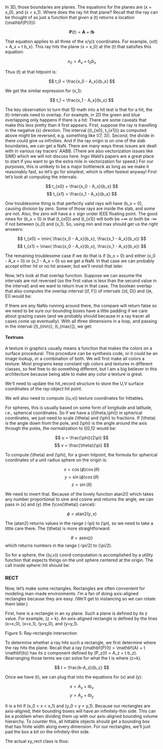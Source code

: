 In 3D, those boundaries are planes. The equations for the planes are \(x = x_0\), and \(x = x_1\). Where does the ray hit that plane? Recall that the ray can be thought of as just a function that given a \(t\) returns a location \(\mathbf{P}(t)\): 

$$ \mathbf{P}(t) = \mathbf{A} + t \mathbf{b} $$ 


That equation applies to all three of the x/y/z coordinates. For example, \(x(t) = A_x + t b_x\). This ray hits the plane \(x = x_0\) at the \(t\) that satisfies this equation: 

$$ x_0 = A_x + t_0 b_x $$ 


Thus \(t\) at that hitpoint is: 

$$ t_0 = \frac{x_0 - A_x}{b_x} $$ 


We get the similar expression for \(x_1\): 

$$ t_1 = \frac{x_1 - A_x}{b_x} $$ 


The key observation to turn that 1D math into a hit test is that for a hit, the \(t\)-intervals need to overlap. For example, in 2D the green and blue overlapping only happens if there is a hit: 
There are some caveats that make this less pretty than it first appears. First, suppose the ray is travelling in the negative \(x\) direction. The interval \((t_{x0}, t_{x1})\) as computed above might be reversed, e.g. something like \((7, 3)\). Second, the divide in there could give us infinities. And if the ray origin is on one of the slab boundaries, we can get a NaN. There are many ways these issues are dealt with in various ray tracers’ AABB. (There are also vectorization issues like SIMD which we will not discuss here. Ingo Wald’s papers are a great place to start if you want to go the extra mile in vectorization for speed.) For our purposes, this is unlikely to be a major bottleneck as long as we make it reasonably fast, so let’s go for simplest, which is often fastest anyway! First let’s look at computing the intervals: 

$$ t_{x0} = \frac{x_0 - A_x}{b_x} $$ $$ t_{x1} = \frac{x_1 - A_x}{b_x} $$ 


One troublesome thing is that perfectly valid rays will have \(b_x = 0\), causing division by zero. Some of those rays are inside the slab, and some are not. Also, the zero will have a ± sign under IEEE floating point. The good news for \(b_x = 0\) is that \(t_{x0}\) and \(t_{x1}\) will both be +∞ or both be -∞ if not between \(x_0\) and \(x_1\). So, using min and max should get us the right answers: 

$$ t_{x0} = \min( \frac{x_0 - A_x}{b_x}, \frac{x_1 - A_x}{b_x}) $$ 
$$ t_{x1} = \max( \frac{x_0 - A_x}{b_x}, \frac{x_1 - A_x}{b_x}) $$ 

The remaining troublesome case if we do that is if \(b_x = 0\) and either \(x_0 - A_x = 0\) or \(x_1 - A_x = 0\) so we get a NaN. In that case we can probably accept either hit or no hit answer, but we’ll revisit that later. 

Now, let’s look at that overlap function. Suppose we can assume the intervals are not reversed (so the first value is less than the second value in the interval) and we want to return true in that case. The boolean overlap that also computes the overlap interval \((f, F)\) of intervals \((d, D)\) and \((e, E)\) would be: 

If there are any NaNs running around there, the compare will return false so we need to be sure our bounding boxes have a little padding if we care about grazing cases (and we probably should because in a ray tracer all cases come up eventually). With all three dimensions in a loop, and passing in the interval \([t_{min}\), \(t_{max}]\), we get: 


#### Textrues
A texture in graphics usually means a function that makes the colors on a surface procedural. This procedure can be synthesis code, or it could be an image lookup, or a combination of both. We will first make all colors a texture. Most programs keep constant rgb colors and textures in different classes, so feel free to do something different, but I am a big believer in this architecture because being able to make any color a texture is great. 

We'll need to update the hit_record structure to store the U,V surface coordinates of the ray-object hit point. 

We will also need to compute \((u,v)\) texture coordinates for hittables. 

For spheres, this is usually based on some form of longitude and latitude, i.e., spherical coordinates. So if we have a \((\theta,\phi)\) in spherical coordinates, we just need to scale \(\theta\) and \(\phi\) to fractions. If \(\theta\) is the angle down from the pole, and \(\phi\) is the angle around the axis through the poles, the normalization to \([0,1]\) would be: 

$$ u = \frac{\phi}{2\pi} $$ $$ v = \frac{\theta}{\pi} $$ 


To compute \(\theta\) and \(\phi\), for a given hitpoint, the formula for spherical coordinates of a unit radius sphere on the origin is: 

$$ x = \cos(\phi) \cos(\theta) $$ $$ y = \sin(\phi) \cos(\theta) $$ $$ z = \sin(\theta) $$ 


We need to invert that. Because of the lovely <cmath> function atan2() which takes any number proportional to sine and cosine and returns the angle, we can pass in \(x\) and \(y\) (the \(\cos(\theta)\) cancel): 

$$ \phi = \text{atan2}(y, x) $$ 


The \(atan2\) returns values in the range \(-\pi\) to \(\pi\), so we need to take a little care there. The \(\theta\) is more straightforward: 

$$ \theta = \text{asin}(z) $$ 
which returns numbers in the range \(-\pi/2\) to \(\pi/2\). 


So for a sphere, the \((u,v)\) coord computation is accomplished by a utility function that expects things on the unit sphere centered at the origin. The call inside sphere::hit should be: 

### RECT
Now, let’s make some rectangles. Rectangles are often convenient for modeling man-made environments. I’m a fan of doing axis-aligned rectangles because they are easy. (We’ll get to instancing so we can rotate them later.) 

First, here is a rectangle in an xy plane. Such a plane is defined by its z value. For example, \(z = k\). An axis-aligned rectangle is defined by the lines \(x=x_0\), \(x=x_1\), \(y=y_0\), and \(y=y_1\). 



Figure 5: Ray-rectangle intersection




To determine whether a ray hits such a rectangle, we first determine where the ray hits the plane. Recall that a ray \(\mathbf{P}(t) = \mathbf{A} + t \mathbf{b}\) has its z component defined by \(P_z(t) = A_z + t b_z\). Rearranging those terms we can solve for what the t is where \(z=k\). 

$$ t = \frac{k-A_z}{b_z} $$ 


Once we have \(t\), we can plug that into the equations for \(x\) and \(y\): 

$$ x = A_x + t b_x $$ $$ y = A_y + t b_y $$ 

It is a hit if \(x_0 < x < x_1\) and \(y_0 < y < y_1\). 
Because our rectangles are axis-aligned, their bounding boxes will have an infinitely-thin side. This can be a problem when dividing them up with our axis-aligned bounding volume hierarchy. To counter this, all hittable objects should get a bounding box that has finite width along every dimension. For our rectangles, we'll just pad the box a bit on the infnitely-thin side. 

The actual xy_rect class is thus: 